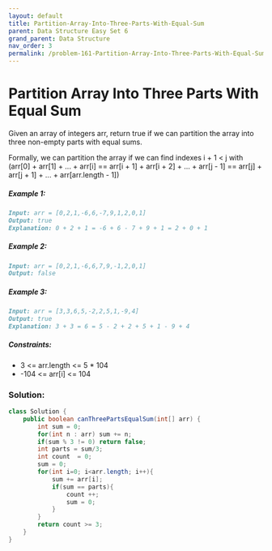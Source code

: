 ```yaml
---
layout: default
title: Partition-Array-Into-Three-Parts-With-Equal-Sum
parent: Data Structure Easy Set 6
grand_parent: Data Structure
nav_order: 3
permalink: /problem-161-Partition-Array-Into-Three-Parts-With-Equal-Sum/
---
```

# Partition Array Into Three Parts With Equal Sum
Given an array of integers arr, return true if we can partition the array into three non-empty parts with equal sums.

Formally, we can partition the array if we can find indexes i + 1 < j with (arr[0] + arr[1] + ... + arr[i] == arr[i + 1] + arr[i + 2] + ... + arr[j - 1] == arr[j] + arr[j + 1] + ... + arr[arr.length - 1])

##### Example 1:
```markdown
Input: arr = [0,2,1,-6,6,-7,9,1,2,0,1]
Output: true
Explanation: 0 + 2 + 1 = -6 + 6 - 7 + 9 + 1 = 2 + 0 + 1
```
##### Example 2:
```markdown
Input: arr = [0,2,1,-6,6,7,9,-1,2,0,1]
Output: false
```
##### Example 3:
```markdown
Input: arr = [3,3,6,5,-2,2,5,1,-9,4]
Output: true
Explanation: 3 + 3 = 6 = 5 - 2 + 2 + 5 + 1 - 9 + 4
```
##### Constraints:
* 3 <= arr.length <= 5 * 104
* -104 <= arr[i] <= 104

### Solution:
```java
class Solution {
    public boolean canThreePartsEqualSum(int[] arr) {
        int sum = 0;
        for(int n : arr) sum += n;
        if(sum % 3 != 0) return false;
        int parts = sum/3;
        int count  = 0;
        sum = 0;
        for(int i=0; i<arr.length; i++){
            sum += arr[i];
            if(sum == parts){
                count ++;
                sum = 0;
            }
        }
        return count >= 3;
    }
}
```